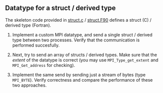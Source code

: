 ## Datatype for a struct / derived type

The skeleton code provided in
[struct.c](struct.c) / [struct.F90](struct.F90)
defines a struct (C) / derived type (Fortran).

1. Implement a custom MPI datatype, and send a single struct / derived type between two
   processes. Verify that the communication is performed succesfully.

2. Next, try to send an array of structs / derived types. Make sure that the *extent* of the
   datatype is correct (you may use `MPI_Type_get_extent` and `MPI_Get_address` for checking).

3. Implement the same send by sending just a stream of bytes (type `MPI_BYTE`).
   Verify correctness and compare the performance of these two approaches.
